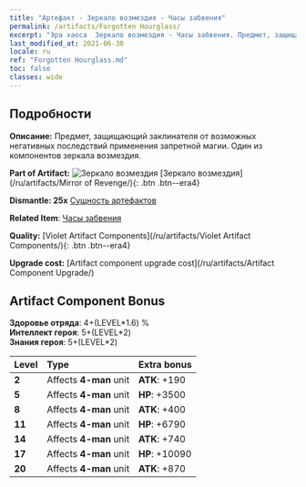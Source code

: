 ```yaml
---
title: "Артефакт - Зеркало возмездия - Часы забвения"
permalink: /artifacts/Forgotten Hourglass/
excerpt: "Эра хаоса  Зеркало возмездия - Часы забвения. Предмет, защищающий заклинателя от возможных негативных последствий применения запретной магии. Один из компонентов зеркала возмездия."
last_modified_at: 2021-06-30
locale: ru
ref: "Forgotten Hourglass.md"
toc: false
classes: wide
---
```




## Подробности

 **Описание:** Предмет, защищающий заклинателя от возможных негативных последствий применения запретной магии. Один из компонентов зеркала возмездия.

 **Part of Artifact:** ![Зеркало возмездия](/images/t/icon_artifact_35.png) [Зеркало возмездия](/ru/artifacts/Mirror of Revenge/){: .btn .btn--era4}

 **Dismantle: 25x** [Сущность артефактов](/ItemsRU/con_905/)

 **Related Item**: [Часы забвения](/ItemsRU/art_143/)

 **Quality:** [Violet Artifact Components](/ru/artifacts/Violet Artifact Components/){: .btn .btn--era4}

 **Upgrade cost:** [Artifact component upgrade cost](/ru/artifacts/Artifact Component Upgrade/)

## Artifact Component Bonus

  **Здоровье отряда**: 4+(LEVEL\*1.6) %<br/>**Интеллект героя**: 5+(LEVEL\*2)<br/>**Знания героя**: 5+(LEVEL\*2)

  |  Level  | Type |    Extra bonus  | 
  |:--------|:-----|:----------------| 
  | **2** | Affects **4-man** unit | **ATK**: +190 | 
  | **5** | Affects **4-man** unit | **HP**: +3500 | 
  | **8** | Affects **4-man** unit | **ATK**: +400 | 
  | **11** | Affects **4-man** unit | **HP**: +6790 | 
  | **14** | Affects **4-man** unit | **ATK**: +740 | 
  | **17** | Affects **4-man** unit | **HP**: +10090 | 
  | **20** | Affects **4-man** unit | **ATK**: +870 | 
